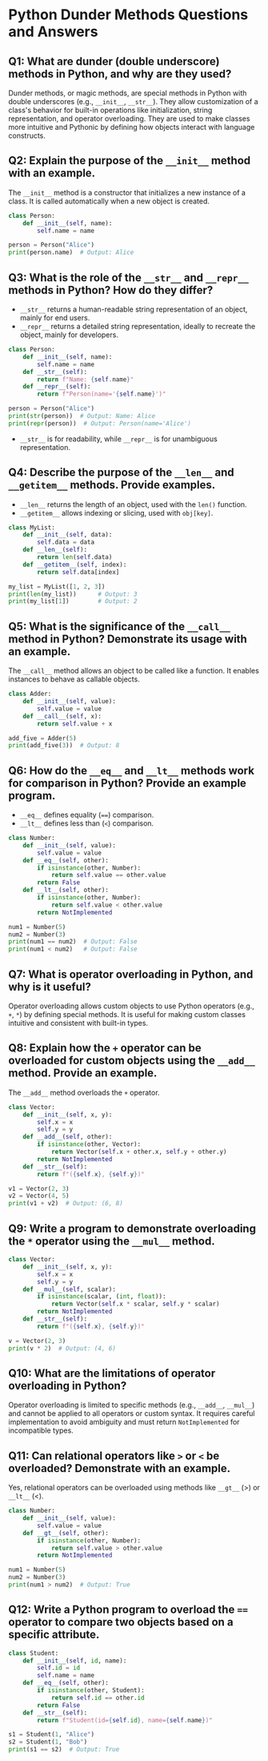 # Python Dunder Methods Questions and Answers

## Q1: What are dunder (double underscore) methods in Python, and why are they used?
Dunder methods, or magic methods, are special methods in Python with double underscores (e.g., `__init__`, `__str__`). They allow customization of a class's behavior for built-in operations like initialization, string representation, and operator overloading. They are used to make classes more intuitive and Pythonic by defining how objects interact with language constructs.

## Q2: Explain the purpose of the `__init__` method with an example.
The `__init__` method is a constructor that initializes a new instance of a class. It is called automatically when a new object is created.
```python
class Person:
    def __init__(self, name):
        self.name = name

person = Person("Alice")
print(person.name)  # Output: Alice
```

## Q3: What is the role of the `__str__` and `__repr__` methods in Python? How do they differ?
- `__str__` returns a human-readable string representation of an object, mainly for end users.
- `__repr__` returns a detailed string representation, ideally to recreate the object, mainly for developers.
```python
class Person:
    def __init__(self, name):
        self.name = name
    def __str__(self):
        return f"Name: {self.name}"
    def __repr__(self):
        return f"Person(name='{self.name}')"

person = Person("Alice")
print(str(person))  # Output: Name: Alice
print(repr(person))  # Output: Person(name='Alice')
```
- `__str__` is for readability, while `__repr__` is for unambiguous representation.

## Q4: Describe the purpose of the `__len__` and `__getitem__` methods. Provide examples.
- `__len__` returns the length of an object, used with the `len()` function.
- `__getitem__` allows indexing or slicing, used with `obj[key]`.
```python
class MyList:
    def __init__(self, data):
        self.data = data
    def __len__(self):
        return len(self.data)
    def __getitem__(self, index):
        return self.data[index]

my_list = MyList([1, 2, 3])
print(len(my_list))      # Output: 3
print(my_list[1])        # Output: 2
```

## Q5: What is the significance of the `__call__` method in Python? Demonstrate its usage with an example.
The `__call__` method allows an object to be called like a function. It enables instances to behave as callable objects.
```python
class Adder:
    def __init__(self, value):
        self.value = value
    def __call__(self, x):
        return self.value + x

add_five = Adder(5)
print(add_five(3))  # Output: 8
```

## Q6: How do the `__eq__` and `__lt__` methods work for comparison in Python? Provide an example program.
- `__eq__` defines equality (`==`) comparison.
- `__lt__` defines less than (`<`) comparison.
```python
class Number:
    def __init__(self, value):
        self.value = value
    def __eq__(self, other):
        if isinstance(other, Number):
            return self.value == other.value
        return False
    def __lt__(self, other):
        if isinstance(other, Number):
            return self.value < other.value
        return NotImplemented

num1 = Number(5)
num2 = Number(3)
print(num1 == num2)  # Output: False
print(num1 < num2)   # Output: False
```

## Q7: What is operator overloading in Python, and why is it useful?
Operator overloading allows custom objects to use Python operators (e.g., `+`, `*`) by defining special methods. It is useful for making custom classes intuitive and consistent with built-in types.

## Q8: Explain how the `+` operator can be overloaded for custom objects using the `__add__` method. Provide an example.
The `__add__` method overloads the `+` operator.
```python
class Vector:
    def __init__(self, x, y):
        self.x = x
        self.y = y
    def __add__(self, other):
        if isinstance(other, Vector):
            return Vector(self.x + other.x, self.y + other.y)
        return NotImplemented
    def __str__(self):
        return f"({self.x}, {self.y})"

v1 = Vector(2, 3)
v2 = Vector(4, 5)
print(v1 + v2)  # Output: (6, 8)
```

## Q9: Write a program to demonstrate overloading the `*` operator using the `__mul__` method.
```python
class Vector:
    def __init__(self, x, y):
        self.x = x
        self.y = y
    def __mul__(self, scalar):
        if isinstance(scalar, (int, float)):
            return Vector(self.x * scalar, self.y * scalar)
        return NotImplemented
    def __str__(self):
        return f"({self.x}, {self.y})"

v = Vector(2, 3)
print(v * 2)  # Output: (4, 6)
```

## Q10: What are the limitations of operator overloading in Python?
Operator overloading is limited to specific methods (e.g., `__add__`, `__mul__`) and cannot be applied to all operators or custom syntax. It requires careful implementation to avoid ambiguity and must return `NotImplemented` for incompatible types.

## Q11: Can relational operators like `>` or `<` be overloaded? Demonstrate with an example.
Yes, relational operators can be overloaded using methods like `__gt__` (>) or `__lt__` (<).
```python
class Number:
    def __init__(self, value):
        self.value = value
    def __gt__(self, other):
        if isinstance(other, Number):
            return self.value > other.value
        return NotImplemented

num1 = Number(5)
num2 = Number(3)
print(num1 > num2)  # Output: True
```

## Q12: Write a Python program to overload the `==` operator to compare two objects based on a specific attribute.
```python
class Student:
    def __init__(self, id, name):
        self.id = id
        self.name = name
    def __eq__(self, other):
        if isinstance(other, Student):
            return self.id == other.id
        return False
    def __str__(self):
        return f"Student(id={self.id}, name={self.name})"

s1 = Student(1, "Alice")
s2 = Student(1, "Bob")
print(s1 == s2)  # Output: True
```